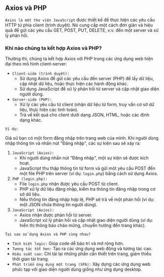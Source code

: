 ## Axios và PHP

`Axios là một thư viện JavaScript` được thiết kế để thực hiện các yêu cầu HTTP từ phía client (trình duyệt). Nó cung cấp một cách đơn giản và hiệu quả để gửi các yêu cầu GET, POST, PUT, DELETE, v.v. đến một server và xử lý phản hồi.

### Khi nào chúng ta kết hợp Axios và PHP?

Thường thì, chúng ta kết hợp Axios với PHP trong các ứng dụng web hiện đại theo mô hình client-server:

- `Client-side (trình duyệt):`
   - Sử dụng Axios để gửi các yêu cầu đến server (PHP) để lấy dữ liệu, cập nhật dữ liệu, hoặc thực hiện các hành động khác.
   - Sử dụng JavaScript để xử lý phản hồi từ server và cập nhật giao diện người dùng.
- `Server-side (PHP):`
   - Xử lý các yêu cầu từ client (nhận dữ liệu từ form, truy vấn cơ sở dữ liệu, thực hiện các tính toán).
   - Trả về kết quả cho client dưới dạng JSON, HTML, hoặc các định dạng khác.

`Ví dụ:`

Giả sử bạn có một form đăng nhập trên trang web của mình. Khi người dùng nhập thông tin và nhấn nút "Đăng nhập", các sự kiện sau sẽ xảy ra:

1. `JavaScript (Axios):`
   - Khi người dùng nhấn nút "Đăng nhập", một sự kiện sẽ được kích hoạt.
   - JavaScript thu thập thông tin từ form và gửi một yêu cầu POST đến một file PHP trên server (ví dụ: `login.php`) bằng cách sử dụng Axios.
2. `PHP (login.php):`
   - File `login.php` nhận được yêu cầu POST từ client.
   - PHP xử lý dữ liệu đăng nhập, kiểm tra thông tin đăng nhập trong cơ sở dữ liệu.
   - Nếu thông tin đăng nhập hợp lệ, PHP sẽ trả về một phản hồi (ví dụ: một JSON chứa thông tin người dùng).
3. `JavaScript (Axios):`
   - Axios nhận được phản hồi từ server.
   - JavaScript xử lý phản hồi và cập nhật giao diện người dùng (ví dụ: hiển thị thông báo chào mừng, chuyển hướng đến trang khác).

`Tại sao sử dụng Axios và PHP cùng nhau?`

- `Tách biệt logic:` Giúp code dễ bảo trì và mở rộng hơn.
- `Tương tác tốt hơn:` Tạo ra các ứng dụng web động và tương tác cao.
- `Hiệu suất cao:` Chỉ tải lại những phần cần thiết trên trang, giảm thiểu thời gian tải trang.
- `Phát triển ứng dụng một trang (SPA):` Xây dựng các ứng dụng web phức tạp với giao diện người dùng giống như ứng dụng desktop.
